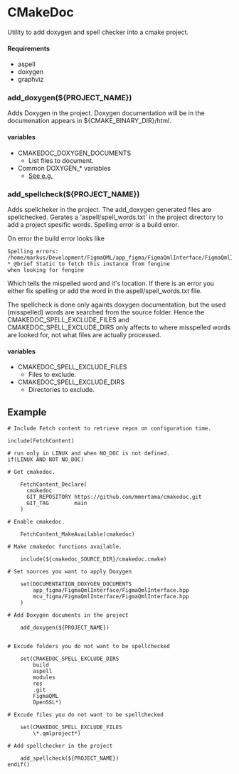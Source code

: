 # CMakeDoc
Utility to add doxygen and spell checker into a cmake project.

#### Requirements
* aspell
* doxygen
* graphviz

### add_doxygen(${PROJECT_NAME})
Adds Doxygen in the project. Doxygen documentation will be in the documenation appears in ${CMAKE_BINARY_DIR}/html.
#### variables
* CMAKEDOC_DOXYGEN_DOCUMENTS
    * List files to document.
* Common DOXYGEN_* variables 
    * [See e.g.](https://r2devops.io/marketplace/gitlab/r2devops/hub/doxygen)

### add_spellcheck(${PROJECT_NAME})
Adds spellcheker in the project. The add_doxygen generated files are spellchecked. Gerates a 'aspell/spell_words.txt' in the project directory to add a project spesific words. Spelling error is a build error. 

On error the build error looks like 

```
Spelling errors:
/home/markus/Development/FigmaQML/app_figma/FigmaQmlInterface/FigmaQmlInterface.hpp:26:     * @brief Static to fetch this instance from fengine
when looking for fengine

```

Which tells the mispelled word and it's location. If there is an error you either fix spelling or add the word in the aspell/spell_words.txt file. 

The spellcheck is done only againts doxygen documentation, but the used (misspelled) words are searched from the source folder. Hence the CMAKEDOC_SPELL_EXCLUDE_FILES and CMAKEDOC_SPELL_EXCLUDE_DIRS only affects to where misspelled words are looked for, not what files are actually
processed.

#### variables 
* CMAKEDOC_SPELL_EXCLUDE_FILES
    * Files to exclude.
* CMAKEDOC_SPELL_EXCLUDE_DIRS
    * Directories to exclude.

## Example

```
# Include Fetch content to retrieve repos on configuration time.

include(FetchContent)

# run only in LINUX and when NO_DOC is not defined.
if(LINUX AND NOT NO_DOC)

# Get cmakedoc.	

    FetchContent_Declare(
      cmakedoc
      GIT_REPOSITORY https://github.com/mmertama/cmakedoc.git
      GIT_TAG        main
    )
    
# Enable cmakedoc.    

    FetchContent_MakeAvailable(cmakedoc)
    
# Make cmakedoc functions available.
    
    include(${cmakedoc_SOURCE_DIR}/cmakedoc.cmake)

# Set sources you want to apply Doxygen    
    
    set(DOCUMENTATION_DOXYGEN_DOCUMENTS
        app_figma/FigmaQmlInterface/FigmaQmlInterface.hpp
        mcu_figma/FigmaQmlInterface/FigmaQmlInterface.hpp
    )

# Add Doxygen documents in the project
    
    add_doxygen(${PROJECT_NAME})


# Excude folders you do not want to be spellchecked     

    set(CMAKEDOC_SPELL_EXCLUDE_DIRS
        build
        aspell
        modules
        res
        .git
        FigmaQML
        OpenSSL*)

# Excude files you do not want to be spellchecked        
        
    set(CMAKEDOC_SPELL_EXCLUDE_FILES
        \*.qmlproject*)
        
# Add spellchecker in the project
        
    add_spellcheck(${PROJECT_NAME})
endif()
```


